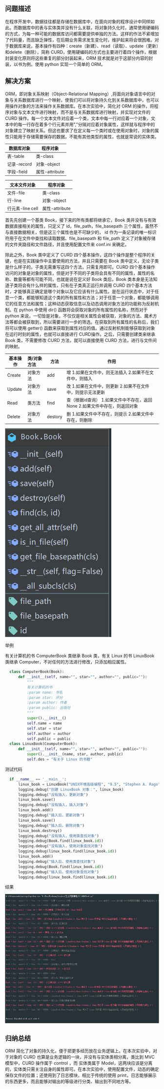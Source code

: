 ## 问题描述

在程序开发中，数据往往都是存储在数据库中，在面向对象的程序设计中同样如此。而数据库中的表与实体类并没有什么关联，将对象持久化时，通常使用硬编码的方式，为每一种可能的数据库访问都需要提供单独的方法。这样的作法不紧增加了代码量，而且缺乏弹性，在后期业务需求发生变化时，维护起来将会很困难。对于数据库来说，基本操作有四种：create（新建）、read（读取）、update（更新）和delete（删除），简称 CURD，使用硬编码的方式也主要进行着四个操作，根据封装变化原则将这些重复的部分封装起来，ORM 技术就是对于这部分内容的封装，以书为例，使用 python 实现一个简单的 ORM。

## 解决方案

ORM，即对象关系映射（Object-Relational Mapping）,将面向对象语言中的对象与关系数据库进行一个映射，使我们可以将对象持久化到关系数据库中，也可以用操作对象的方法来操作关系数据库。在本次实验中，简化对 ORM 的操作，将程序对象与文本文件进行映射，而不是与关系数据库进行映射，并实现对文件的 CURD 操作。每一个文本文件对应着一个类，文本中每一行对应着一个对象，文本中的每一行存在着多个行元素并用","分隔对应着对象属性，这样就与程序中的对象建立了映射关系。但这也要求了在定义每一个类时或在使用对象时，对象的属性只能用于存储需要保存的数据，不能有其他类型的属性，也就是常说的实体类。

| 数据库对象  | 程序对象       |
| ----------- | -------------- |
| 表-table    | 类-class       |
| 记录-record | 对象-object    |
| 字段-field  | 属性-attribute |

| 文本文件对象     | 程序对象       |
| ---------------- | -------------- |
| 文件-file        | 类-class       |
| 行-line          | 对象-object    |
| 行元素-line cell | 属性-attribute |

首先先创建一个基类 Book，接下来的所有类都将继承它，Book 类并没有与有效数据直接相关的属性，只定义了 id，file_path，file_basepath 三个属性，虽然不与直接数据相关，但是这三个属性也是不可缺少的， id 作为一条记录的唯一标识符用于在文件中查找和读取数据、file_basepath 和 file_path 定义了对象被存储的文件夹路径和文件路径，并且使用配置文件来 conf.ini 来确定。

除此之外，Book 类中定义了 CURD 四个基本操作，这四个操作是整个程序的关键，也是在实践操作中主要使用的方法，并且只需要在 Book 类中定义，无论子类是什么样子的，子类无需重写这四个方法，只需复用即可。CURD 四个基本操作访问的对象是对象的属性，但是对于不同的子类将会具有不同的属性，属性的名称、数量等都有可能不同，也就是说在定义好 Book 类后，Book 类本身是无法知道子类将会有什么样的属性，只有在子类真正运行并调用 CURD 四个基本方法时，才能够真正确定是哪个对象以及它应该有什么属性。是在运行状态中，对于任意一个类，都能够知道这个类的所有属性和方法；对于任意一个对象，都能够调用它的任意方法和属性；这种动态获取信息以及动态调用对象方法的功能称为反射机制。在 python 中使用 dir() 函数将会获取对象的所有属性的名称，然而对于 python 来说，一切皆是对象，不仅仅是相关属性会被获取，对象的方法、魔术方法等都会被获取到，所以需要进行一步的筛选。在获取到所有属性的名称后，我们将可以使用 getter() 函数来获取到属性对应的值。通过反射机制能够获取到对象在运行时刻的属性，也就可以直接进行 CURD操作。之后，只需要创建类来继承 Book 类，不需要修改 CURD 方法，就可以直接使用 CURD 方法，进行与文件间的映射。

| 基本操作 | 类/对象方法 | 方法    | 作用                                                         |
| -------- | :---------- | ------- | ------------------------------------------------------------ |
| Create   | 对象方法    | add     | 增   1.如果在文件中，则无法插入   2.如果不在文件中，则插入   |
| Update   | 对象方法    | save    | 改   1.如果在文件中，则更新   2.如果不在文件中，则提示无法更新 |
| Read     | 类方法      | find    | 查（根据id查询）   1.如果文件中不存在，返回None   2.如果文件中存在，则返回对象 |
| Delete   | 对象方法    | destory | 删   1.如果文件中不存在，则提示   2.如果文件中存在，则删除   |

![1570844736338](assets/1570844736338.png)

举例

有关计算机的书 ComputerBook 类继承 Book 类，有关 Linux 的书 LinuxBook 类继承 Computer，不对任何的方法进行修改，只添加相应属性。

```python
  class ComputerBook(Book):
      def __init__(self, name="", star="", author="", public=""):
          """
          有关计算机的书
          :param name: 书名
          :param star: 评分
          :param author: 作者
          :param public: 出版社
          """
          super().__init__()
          self.name = name
          self.star = star
          self.author = author
          self.public = public
  class LinuxBook(CoumputerBook):
      def __init__(self, name="", star="", author="", public=""):
          super().__init__(name, star, author, public)
          self.des = "有关于 Linux 的书籍"
```

测试代码

```python
  if __name__ == '__main__':
      linux_book = LinuxBook("UNIX环境高级编程", "9.5", "Stephen A. Rago", "人民邮电出版社")
      logging.debug("创建 LinuxBook 对象：", linux_book)
      logging.debug("没有插入，更新对象")
      linux_book.save()
      logging.debug("没有插入，插入对象")
      linux_book.add()
      logging.debug("插入后，更新对象")
      linux_book.save()
      logging.debug("插入后，删除对象")
      linux_book.destroy()
      logging.debug("没有插入，使用类查找对象")
      logging.debug(Book.find(linux_book.id))
      logging.debug("没有插入，使用对象查找对象")
      logging.debug(linux_book.find(linux_book.id))
      linux_book.add()
      logging.debug("插入后，使用类查找对象")
      logging.debug(Book.find(linux_book.id))
      logging.debug("插入后，使用对象查找对象")
      logging.debug(linux_book.find(linux_book.id))
```

结果

![1571131066443](assets/1571131066443.png)

## 归纳总结

ORM 简化了对象的持久化，便于把更多经历放在业务逻辑上。在本次实验中，对于对象的 CURD 也算是业务逻辑的一块，并没有与实体类相分离，类比到 MVC 模型中，CURD 操作属于 control ，而 实体类属于 Model，这两块应该是分离的，实体类只需关注自身的属性即可。在本次实验中，使用配置文件，动态的确定保存文件的位置；还使用到了日志模块，相比于传统的使用 print，日志能够展示的东西更多，而且能够对输出的等级进行分类、输出到不同地方等。